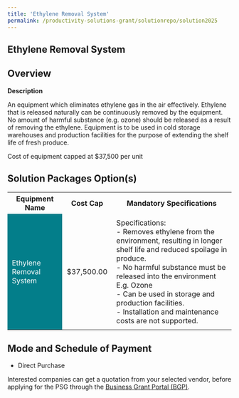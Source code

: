 ```yaml
---
title: 'Ethylene Removal System'
permalink: /productivity-solutions-grant/solutionrepo/solution2025
---
```


## Ethylene Removal System

## Overview

**Description**

An equipment which eliminates ethylene gas in the air effectively. Ethylene that is released naturally can be continuously removed by the equipment. No amount of harmful substance (e.g. ozone) should be released as a result of removing the ethylene. Equipment is to be used in cold storage warehouses and production facilities for the purpose of extending the shelf life of fresh produce.

Cost of equipment capped at $37,500 per unit

## Solution Packages Option(s)

<table>
<tr>
<th><b>Equipment Name</b></th>
<th><b>Cost Cap</b></th>
<th><b>Mandatory Specifications</b></th>
</tr>
<tr>
<td style='padding: 10px; background-color: #037E8A; color: #FFFFFF;'>Ethylene Removal System</td>
<td style='padding: 10px;'>$37,500.00</td>
<td style='padding: 10px;'>Specifications:<br>- Removes ethylene from the environment, resulting in longer shelf life and reduced spoilage in produce.<br>- No harmful substance must be released into the environment E.g. Ozone<br>- Can be used in storage and production facilities.<br>- Installation and maintenance costs are not supported.</td>
</tr>
</table>

## Mode and Schedule of Payment

 - Direct Purchase

Interested companies can get a quotation from your selected vendor, before applying for the PSG through the <a href='https://www.businessgrants.gov.sg/' target='_blank' rel='noopener'>Business Grant Portal (BGP)</a>.

<script src="/jquery/resize-tables.js"></script>
